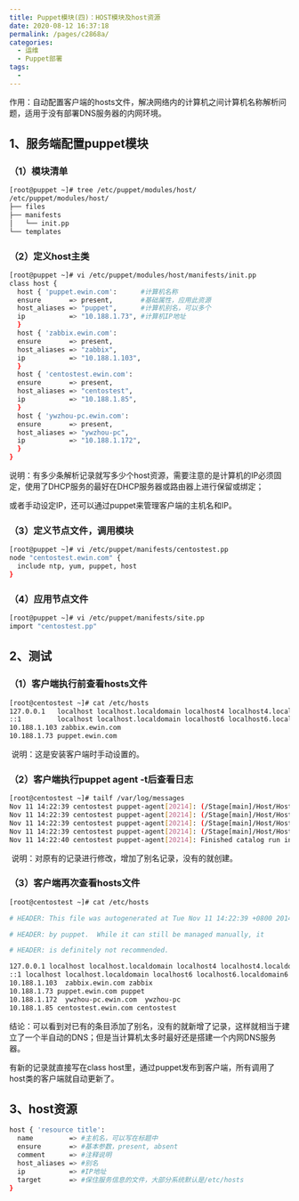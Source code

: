 ```yaml
---
title: Puppet模块(四)：HOST模块及host资源
date: 2020-08-12 16:37:18
permalink: /pages/c2868a/
categories: 
  - 运维
  - Puppet部署
tags: 
  - 
---
```

作用：自动配置客户端的hosts文件，解决网络内的计算机之间计算机名称解析问题，适用于没有部署DNS服务器的内网环境。

<!-- more -->

## 1、服务端配置puppet模块

### （1）模块清单

```bash
[root@puppet ~]# tree /etc/puppet/modules/host/
/etc/puppet/modules/host/
├── files
├── manifests
│   └── init.pp
└── templates
```



### （2）定义host主类

```bash
[root@puppet ~]# vi /etc/puppet/modules/host/manifests/init.pp
class host {
  host { 'puppet.ewin.com':      #计算机名称
  ensure       => present,       #基础属性，应用此资源
  host_aliases => "puppet",      #计算机别名，可以多个
  ip           => "10.188.1.73", #计算机IP地址
  }
  host { 'zabbix.ewin.com':
  ensure       => present,
  host_aliases => "zabbix",
  ip           => "10.188.1.103",
  }
  host { 'centostest.ewin.com':
  ensure       => present,
  host_aliases => "centostest",
  ip           => "10.188.1.85",
  }
  host { 'ywzhou-pc.ewin.com':
  ensure       => present,
  host_aliases => "ywzhou-pc",
  ip           => "10.188.1.172",
  }
}
```


​    说明：有多少条解析记录就写多少个host资源，需要注意的是计算机的IP必须固定，使用了DHCP服务的最好在DHCP服务器或路由器上进行保留或绑定；

或者手动设定IP，还可以通过puppet来管理客户端的主机名和IP。

### （3）定义节点文件，调用模块

```bash
[root@puppet ~]# vi /etc/puppet/manifests/centostest.pp
node "centostest.ewin.com" {
  include ntp, yum, puppet, host
}
```



### （4）应用节点文件  

```bash
[root@puppet ~]# vi /etc/puppet/manifests/site.pp
import "centostest.pp"


```



## 2、测试

### （1）客户端执行前查看hosts文件

```bash
[root@centostest ~]# cat /etc/hosts
127.0.0.1   localhost localhost.localdomain localhost4 localhost4.localdomain4
::1         localhost localhost.localdomain localhost6 localhost6.localdomain6
10.188.1.103 zabbix.ewin.com
10.188.1.73 puppet.ewin.com
```


​    说明：这是安装客户端时手动设置的。

### （2）客户端执行puppet agent -t后查看日志

```bash
[root@centostest ~]# tailf /var/log/messages 
Nov 11 14:22:39 centostest puppet-agent[20214]: (/Stage[main]/Host/Host[zabbix.ewin.com]/host_aliases) defined 'host_aliases' as 'zabbix'
Nov 11 14:22:39 centostest puppet-agent[20214]: (/Stage[main]/Host/Host[ywzhou-pc.ewin.com]/ensure) created
Nov 11 14:22:39 centostest puppet-agent[20214]: (/Stage[main]/Host/Host[centostest.ewin.com]/ensure) created
Nov 11 14:22:39 centostest puppet-agent[20214]: (/Stage[main]/Host/Host[puppet.ewin.com]/host_aliases) defined 'host_aliases' as 'puppet'
Nov 11 14:22:40 centostest puppet-agent[20214]: Finished catalog run in 1.13 seconds
```


​    说明：对原有的记录进行修改，增加了别名记录，没有的就创建。

### （3）客户端再次查看hosts文件

```bash
[root@centostest ~]# cat /etc/hosts

# HEADER: This file was autogenerated at Tue Nov 11 14:22:39 +0800 2014

# HEADER: by puppet.  While it can still be managed manually, it

# HEADER: is definitely not recommended.

127.0.0.1 localhost localhost.localdomain localhost4 localhost4.localdomain4
::1 localhost localhost.localdomain localhost6 localhost6.localdomain6
10.188.1.103  zabbix.ewin.com zabbix
10.188.1.73 puppet.ewin.com puppet
10.188.1.172  ywzhou-pc.ewin.com  ywzhou-pc
10.188.1.85 centostest.ewin.com centostest
```

​    结论：可以看到对已有的条目添加了别名，没有的就新增了记录，这样就相当于建立了一个半自动的DNS；但是当计算机太多时最好还是搭建一个内网DNS服务器。

有新的记录就直接写在class host里，通过puppet发布到客户端，所有调用了host类的客户端就自动更新了。



## 3、host资源

```bash
host { 'resource title':
  name         => #主机名，可以写在标题中
  ensure       => #基本参数，present, absent
  comment      => #注释说明
  host_aliases => #别名
  ip           => #IP地址
  target       => #保住服务信息的文件，大部分系统默认是/etc/hosts
}
```

